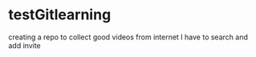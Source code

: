 # testGitlearning
creating a repo to collect good videos from internet
I have to search and add invite
